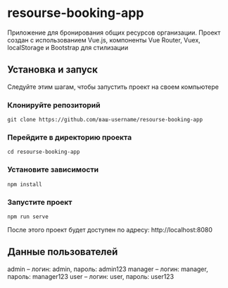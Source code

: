 # resourse-booking-app

Приложение для бронирования общих ресурсов организации. Проект создан с использованием Vue.js, компоненты Vue Router, Vuex, localStorage и Bootstrap для стилизации

## Установка и запуск
Следуйте этим шагам, чтобы запустить проект на своем компьютере

### Клонируйте репозиторий

```
git clone https://github.com/ваш-username/resourse-booking-app
```

### Перейдите в директорию проекта
```
cd resourse-booking-app
```

### Установите зависимости
```
npm install
```

### Запустите проект
```
npm run serve
```

После этого проект будет доступен по адресу: http://localhost:8080

## Данные пользователей

admin – логин: admin, пароль: admin123
manager – логин: manager, пароль: manager123
user – логин: user, пароль: user123